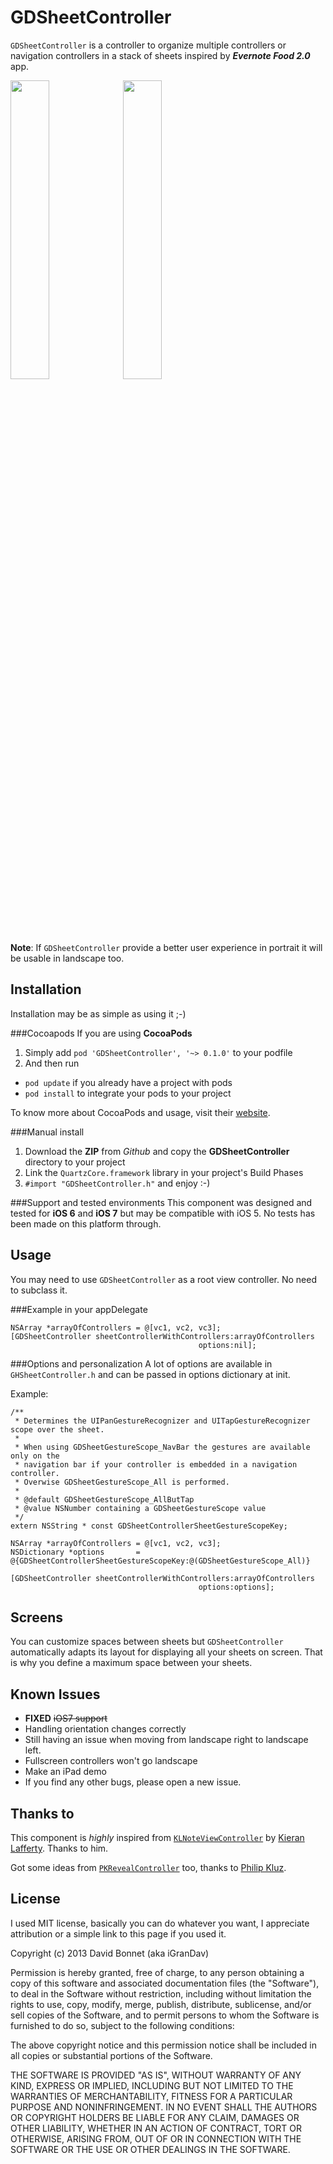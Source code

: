 GDSheetController
=====================

``GDSheetController`` is a controller to organize multiple controllers or navigation controllers in a stack of sheets inspired by __*Evernote Food 2.0*__ app.

<img src="https://raw.github.com/iGranDav/GDSheetController/master/GDSheetControllerDemo/GDSheetControllerDemo/Images/ios6_screen.png" width="35%"/>
<img src="https://raw.github.com/iGranDav/GDSheetController/master/GDSheetControllerDemo/GDSheetControllerDemo/Images/ios7_screen.png" width="35%"/>

**Note**: If ``GDSheetController`` provide a better user experience in portrait it will be usable in landscape too.

Installation
------------
Installation may be as simple as using it ;-)

###Cocoapods
If you are using **CocoaPods**

1. Simply add ``pod 'GDSheetController', '~> 0.1.0'`` to your podfile
2. And then run 
 - ``pod update`` if you already have a project with pods
 - ``pod install`` to integrate your pods to your project

To know more about CocoaPods and usage, visit their [website](http://cocoapods.org).

###Manual install
1. Download the **ZIP** from *Github* and copy the **GDSheetController** directory to your project
2. Link the ``QuartzCore.framework`` library in your project's Build Phases
3. ``#import "GDSheetController.h"`` and enjoy :-)

###Support and tested environments
This component was designed and tested for **iOS 6** and **iOS 7** but may be compatible with iOS 5. No tests has been made on this platform through.

Usage
-----
You may need to use ``GDSheetController`` as a root view controller. No need to subclass it.

###Example in your appDelegate

```objc
NSArray *arrayOfControllers = @[vc1, vc2, vc3];
[GDSheetController sheetControllerWithControllers:arrayOfControllers
                                          options:nil];
```

###Options and personalization
A lot of options are available in ``GHSheetController.h`` and can be passed in options dictionary at init.

Example:
```objc
/**
 * Determines the UIPanGestureRecognizer and UITapGestureRecognizer scope over the sheet.
 *
 * When using GDSheetGestureScope_NavBar the gestures are available only on the
 * navigation bar if your controller is embedded in a navigation controller.
 * Overwise GDSheetGestureScope_All is performed.
 *
 * @default GDSheetGestureScope_AllButTap
 * @value NSNumber containing a GDSheetGestureScope value
 */
extern NSString * const GDSheetControllerSheetGestureScopeKey;

NSArray *arrayOfControllers = @[vc1, vc2, vc3];
NSDictionary *options       = @{GDSheetControllerSheetGestureScopeKey:@(GDSheetGestureScope_All)}

[GDSheetController sheetControllerWithControllers:arrayOfControllers
										  options:options];
```

Screens
-------
You can customize spaces between sheets but ``GDSheetController`` automatically adapts its layout for displaying all your sheets on screen. That is why you define a maximum space between your sheets.

Known Issues
------------
- **FIXED** ~~iOS7 support~~
- Handling orientation changes correctly
 - Still having an issue when moving from landscape right to landscape left.
 - Fullscreen controllers won't go landscape
- Make an iPad demo
- If you find any other bugs, please open a new issue.

Thanks to
---------
This component is *highly* inspired from [``KLNoteViewController``](https://github.com/KieranLafferty/KLNoteViewController) by [Kieran Lafferty](https://github.com/kieranlafferty). Thanks to him.

Got some ideas from [``PKRevealController``](https://github.com/pkluz/PKRevealController) too, thanks to [Philip Kluz](https://github.com/pkluz).

License
-------
I used MIT license, basically you can do whatever you want, I appreciate attribution or a simple link to this page if you used it.

Copyright (c) 2013 David Bonnet (aka iGranDav)

Permission is hereby granted, free of charge, to any person obtaining a copy
of this software and associated documentation files (the "Software"), to deal
in the Software without restriction, including without limitation the rights
to use, copy, modify, merge, publish, distribute, sublicense, and/or sell
copies of the Software, and to permit persons to whom the Software is
furnished to do so, subject to the following conditions:

The above copyright notice and this permission notice shall be included in
all copies or substantial portions of the Software.

THE SOFTWARE IS PROVIDED "AS IS", WITHOUT WARRANTY OF ANY KIND, EXPRESS OR
IMPLIED, INCLUDING BUT NOT LIMITED TO THE WARRANTIES OF MERCHANTABILITY,
FITNESS FOR A PARTICULAR PURPOSE AND NONINFRINGEMENT. IN NO EVENT SHALL THE
AUTHORS OR COPYRIGHT HOLDERS BE LIABLE FOR ANY CLAIM, DAMAGES OR OTHER
LIABILITY, WHETHER IN AN ACTION OF CONTRACT, TORT OR OTHERWISE, ARISING FROM,
OUT OF OR IN CONNECTION WITH THE SOFTWARE OR THE USE OR OTHER DEALINGS IN
THE SOFTWARE.

